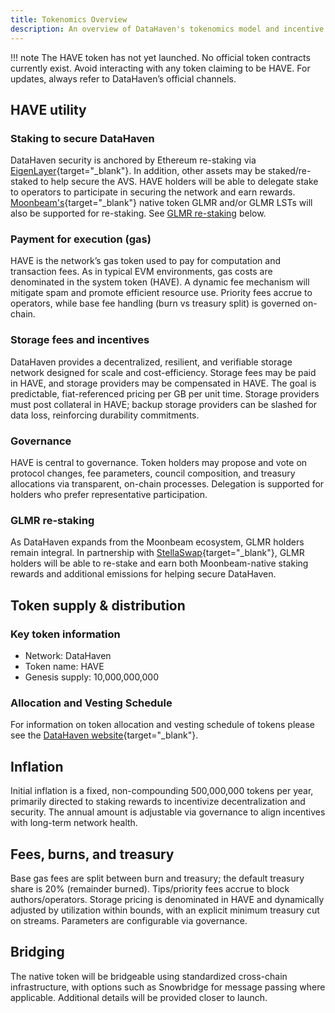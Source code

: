 ```yaml
---
title: Tokenomics Overview
description: An overview of DataHaven's tokenomics model and incentive structures.
---
```


!!! note 
    The HAVE token has not yet launched. No official token contracts currently exist. Avoid interacting with any token claiming to be HAVE. For updates, always refer to DataHaven’s official channels.

## HAVE utility

### Staking to secure DataHaven
DataHaven security is anchored by Ethereum re-staking via [EigenLayer](https://www.eigenlayer.xyz){target="_blank"}. In addition, other assets may be staked/re-staked to help secure the AVS. HAVE holders will be able to delegate stake to operators to participate in securing the network and earn rewards. [Moonbeam's](https://moonbeam.network){target="_blank"} native token GLMR and/or GLMR LSTs will also be supported for re-staking. See [GLMR re-staking](#glmr-re-staking) below.

### Payment for execution (gas)
HAVE is the network’s gas token used to pay for computation and transaction fees. As in typical EVM environments, gas costs are denominated in the system token (HAVE). A dynamic fee mechanism will mitigate spam and promote efficient resource use. Priority fees accrue to operators, while base fee handling (burn vs treasury split) is governed on-chain.

### Storage fees and incentives
DataHaven provides a decentralized, resilient, and verifiable storage network designed for scale and cost-efficiency. Storage fees may be paid in HAVE, and storage providers may be compensated in HAVE. The goal is predictable, fiat-referenced pricing per GB per unit time. Storage providers must post collateral in HAVE; backup storage providers can be slashed for data loss, reinforcing durability commitments.

### Governance
HAVE is central to governance. Token holders may propose and vote on protocol changes, fee parameters, council composition, and treasury allocations via transparent, on-chain processes. Delegation is supported for holders who prefer representative participation.

### GLMR re-staking
As DataHaven expands from the Moonbeam ecosystem, GLMR holders remain integral. In partnership with [StellaSwap](https://stellaswap.com/){target="_blank"}, GLMR holders will be able to re-stake and earn both Moonbeam-native staking rewards and additional emissions for helping secure DataHaven.

## Token supply & distribution

### Key token information
- Network: DataHaven
- Token name: HAVE
- Genesis supply: 10,000,000,000

### Allocation and Vesting Schedule

For information on token allocation and vesting schedule of tokens please see the [DataHaven website](https://datahaven.xyz/tokenomics/){target="_blank"}.

## Inflation
Initial inflation is a fixed, non-compounding 500,000,000 tokens per year, primarily directed to staking rewards to incentivize decentralization and security. The annual amount is adjustable via governance to align incentives with long-term network health.

## Fees, burns, and treasury
Base gas fees are split between burn and treasury; the default treasury share is 20% (remainder burned). Tips/priority fees accrue to block authors/operators. Storage pricing is denominated in HAVE and dynamically adjusted by utilization within bounds, with an explicit minimum treasury cut on streams. Parameters are configurable via governance.

## Bridging
The native token will be bridgeable using standardized cross-chain infrastructure, with options such as Snowbridge for message passing where applicable. Additional details will be provided closer to launch.